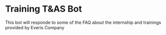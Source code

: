 # Training T&AS Bot
This bot will responde to some of the FAQ about the internship and trainings provided by Everis Company